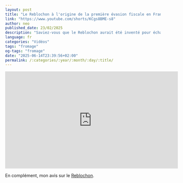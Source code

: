 ```yaml
---
layout: post
title: "Le Reblochon à l'origine de la première évasion fiscale en France"
link: "https://www.youtube.com/shorts/KCgs8BME-s8"
author: neo
published_date: 23/02/2025
description: "Saviez-vous que le Reblochon aurait été inventé pour échapper au fisc ? On vous explique !"
language: fr
categories: "Vidéos"
tags: "fromage"
og-tags: "fromage"
date: "2025-06-14T23:39:56+02:00"
permalink: /:categories/:year/:month/:day/:title/
---
```


<iframe width="560" height="315" src="https://www.youtube.com/embed/KCgs8BME-s8?si=fUzDWzkD7y1VC_wm" title="YouTube video player" frameborder="0" allow="accelerometer; autoplay; clipboard-write; encrypted-media; gyroscope; picture-in-picture; web-share" referrerpolicy="strict-origin-when-cross-origin" allowfullscreen></iframe>

En complément, mon avis sur le [Reblochon](https://fromages.timotheejulien.fr/reblochon.html).
